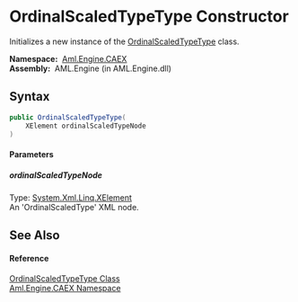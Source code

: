 OrdinalScaledTypeType Constructor
=================================
Initializes a new instance of the [OrdinalScaledTypeType][1] class.

  **Namespace:**  [Aml.Engine.CAEX][2]  
  **Assembly:**  AML.Engine (in AML.Engine.dll)

Syntax
------

```csharp
public OrdinalScaledTypeType(
	XElement ordinalScaledTypeNode
)
```

#### Parameters

##### *ordinalScaledTypeNode*
Type: [System.Xml.Linq.XElement][3]  
An 'OrdinalScaledType' XML node.


See Also
--------

#### Reference
[OrdinalScaledTypeType Class][1]  
[Aml.Engine.CAEX Namespace][2]  

[1]: README.md
[2]: ../README.md
[3]: https://docs.microsoft.com/dotnet/api/system.xml.linq.xelement
[4]: https://www.automationml.org
[5]: ../../icons/logoShade.png